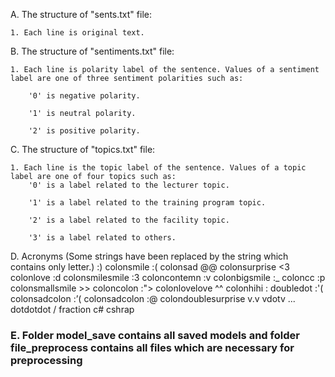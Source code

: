 A. The structure of "sents.txt" file:

	1. Each line is original text.

B. The structure of "sentiments.txt" file:

	1. Each line is polarity label of the sentence. Values of a sentiment label are one of three sentiment polarities such as:

		'0' is negative polarity.

		'1' is neutral polarity.

		'2' is positive polarity.

C. The structure of "topics.txt" file:

	1. Each line is the topic label of the sentence. Values of a topic label are one of four topics such as:
 		'0' is a label related to the lecturer topic.

		'1' is a label related to the training program topic.

		'2' is a label related to the facility topic.

		'3' is a label related to others.

D. Acronyms (Some strings have been replaced by the string which contains only letter.)
	:)  colonsmile
	:(  colonsad
	@@  colonsurprise
	<3  colonlove
	:d  colonsmilesmile
	:3  coloncontemn
	:v  colonbigsmile
	:_  coloncc
	:p  colonsmallsmile
	>>  coloncolon
	:"> colonlovelove
	^^ colonhihi
	: doubledot
	:'( colonsadcolon
	:’( colonsadcolon
	:@ colondoublesurprise
	v.v vdotv
	... dotdotdot
	/ fraction
	c# cshrap
 ### E.	Folder model_save contains all saved models and folder file_preprocess contains all files which are necessary for preprocessing
